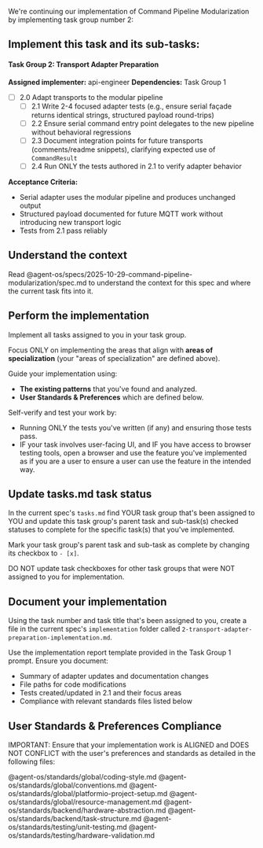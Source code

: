 We're continuing our implementation of Command Pipeline Modularization by implementing task group number 2:

## Implement this task and its sub-tasks:

#### Task Group 2: Transport Adapter Preparation
**Assigned implementer:** api-engineer
**Dependencies:** Task Group 1

- [ ] 2.0 Adapt transports to the modular pipeline
  - [ ] 2.1 Write 2-4 focused adapter tests (e.g., ensure serial façade returns identical strings, structured payload round-trips)
  - [ ] 2.2 Ensure serial command entry point delegates to the new pipeline without behavioral regressions
  - [ ] 2.3 Document integration points for future transports (comments/readme snippets), clarifying expected use of `CommandResult`
  - [ ] 2.4 Run ONLY the tests authored in 2.1 to verify adapter behavior

**Acceptance Criteria:**
- Serial adapter uses the modular pipeline and produces unchanged output
- Structured payload documented for future MQTT work without introducing new transport logic
- Tests from 2.1 pass reliably

## Understand the context

Read @agent-os/specs/2025-10-29-command-pipeline-modularization/spec.md to understand the context for this spec and where the current task fits into it.

## Perform the implementation

Implement all tasks assigned to you in your task group.

Focus ONLY on implementing the areas that align with **areas of specialization** (your "areas of specialization" are defined above).

Guide your implementation using:
- **The existing patterns** that you've found and analyzed.
- **User Standards & Preferences** which are defined below.

Self-verify and test your work by:
- Running ONLY the tests you've written (if any) and ensuring those tests pass.
- IF your task involves user-facing UI, and IF you have access to browser testing tools, open a browser and use the feature you've implemented as if you are a user to ensure a user can use the feature in the intended way.


## Update tasks.md task status

In the current spec's `tasks.md` find YOUR task group that's been assigned to YOU and update this task group's parent task and sub-task(s) checked statuses to complete for the specific task(s) that you've implemented.

Mark your task group's parent task and sub-task as complete by changing its checkbox to `- [x]`.

DO NOT update task checkboxes for other task groups that were NOT assigned to you for implementation.


## Document your implementation

Using the task number and task title that's been assigned to you, create a file in the current spec's `implementation` folder called `2-transport-adapter-preparation-implementation.md`.

Use the implementation report template provided in the Task Group 1 prompt. Ensure you document:
- Summary of adapter updates and documentation changes
- File paths for code modifications
- Tests created/updated in 2.1 and their focus areas
- Compliance with relevant standards files listed below

## User Standards & Preferences Compliance

IMPORTANT: Ensure that your implementation work is ALIGNED and DOES NOT CONFLICT with the user's preferences and standards as detailed in the following files:

@agent-os/standards/global/coding-style.md
@agent-os/standards/global/conventions.md
@agent-os/standards/global/platformio-project-setup.md
@agent-os/standards/global/resource-management.md
@agent-os/standards/backend/hardware-abstraction.md
@agent-os/standards/backend/task-structure.md
@agent-os/standards/testing/unit-testing.md
@agent-os/standards/testing/hardware-validation.md

